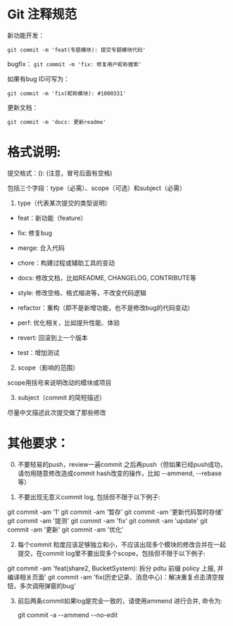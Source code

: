 
Git 注释规范
=====

新功能开发：

`git commit -m 'feat(专题模块): 提交专题模块代码'`

bugfix：
`git commit -m 'fix: 修复用户昵称搜索'`

如果有bug ID可写为：

`git commit -m 'fix(昵称模块): #1000331'`

更新文档：

`git commit -m 'docs: 更新readme'`

# 格式说明:

提交格式：<type>(<scope>): <subject>   (注意，冒号后面有空格)

包括三个字段：type（必需）、scope（可选）和subject（必需）

1. type（代表某次提交的类型说明）

  - feat：新功能（feature）

  - fix: 修复bug

  - merge: 合入代码

  - chore：构建过程或辅助工具的变动

  - docs: 修改文档，比如README, CHANGELOG, CONTRIBUTE等

  - style: 修改空格、格式缩进等，不改变代码逻辑

  - refactor：重构（即不是新增功能，也不是修改bug的代码变动）

  - perf: 优化相关，比如提升性能、体验

  - revert: 回滚到上一个版本

  - test：增加测试

2. scope（影响的范围）

  scope用括号来说明改动的模块或项目

3. subject（commit 的简短描述）

  尽量中文描述此次提交做了那些修改


# 其他要求：
 

0. 不要轻易的push，review一遍commit 之后再push（但如果已经push成功，请勿用随意修改造成commit hash改变的操作，比如 --ammend, --rebase等）

1. 不要出现无意义commit log, 包括但不限于以下例子:

git commit -am '1'
git commit -am '暂存'
git commit -am '更新代码暂时存储'
git commit -am '提测'
git commit -am 'fix'
git commit -am 'update'
git commit -am '更新'
git commit -am '优化'

2. 每个commit 粒度应该足够独立和小，不应该出现多个模块的修改合并在一起提交，在commit log里不要出现多个scope，包括但不限于以下例子:

git commit -am 'feat(share2, BucketSystem): 拆分 pdtu 前缀 policy 上报, 并编译相关页面'
git commit -am 'fix(历史记录、消息中心)：解决重复点击清空按钮，多次调用弹窗的bug'

3.  前后两条commit如果log是完全一致的，请使用ammend 进行合并, 命令为:

     git commit -a --ammend --no-edit